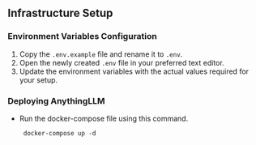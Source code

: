 

## Infrastructure Setup

### Environment Variables Configuration

1. Copy the `.env.example` file and rename it to `.env`.
2. Open the newly created `.env` file in your preferred text editor.
3. Update the environment variables with the actual values required for your setup.

### Deploying AnythingLLM

- Run the docker-compose file using this command.

   ```
    docker-compose up -d
   ```
